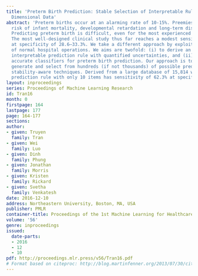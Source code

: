 ```yaml
---
title: 'Preterm Birth Prediction: Stable Selection of Interpretable Rules from High
  Dimensional Data'
abstract: 'Preterm births occur at an alarming rate of 10-15%. Preemies have a higher
  risk of infant mortality, developmental retardation and long-term disabilities.
  Predicting preterm birth is difficult, even for the most experienced clinicians.
  The most well-designed clinical study thus far reaches a modest sensitivity of 18.2–24.2%
  at specificity of 28.6–33.3%. We take a different approach by exploiting databases
  of normal hospital operations. We aims are twofold: (i) to derive an easy-to-use,
  interpretable prediction rule with quantified uncertainties, and (ii) to construct
  accurate classifiers for preterm birth prediction. Our approach is to automatically
  generate and select from hundreds (if not thousands) of possible predictors using
  stability-aware techniques. Derived from a large database of 15,814 women, our simplified
  prediction rule with only 10 items has sensitivity of 62.3% at specificity of 81.5%.'
layout: inproceedings
series: Proceedings of Machine Learning Research
id: Tran16
month: 0
firstpage: 164
lastpage: 177
page: 164-177
sections: 
author:
- given: Truyen
  family: Tran
- given: Wei
  family: Luo
- given: Dinh
  family: Phung
- given: Jonathan
  family: Morris
- given: Kristen
  family: Rickard
- given: Svetha
  family: Venkatesh
date: 2016-12-10
address: Northeastern University, Boston, MA, USA
publisher: PMLR
container-title: Proceedings of the 1st Machine Learning for Healthcare Conference
volume: '56'
genre: inproceedings
issued:
  date-parts:
  - 2016
  - 12
  - 10
pdf: http://proceedings.mlr.press/v56/Tran16.pdf
# Format based on citeproc: http://blog.martinfenner.org/2013/07/30/citeproc-yaml-for-bibliographies/
---
```

